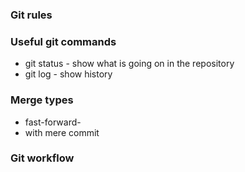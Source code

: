 ### Git rules

### Useful git commands
- git status - show what is going on in the repository 
- git log - show history


### Merge types
- fast-forward-
- with mere commit


### Git workflow